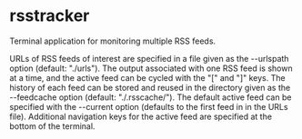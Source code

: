 # rsstracker
Terminal application for monitoring multiple RSS feeds.

URLs of RSS feeds of interest are specified in a file given as the --urlspath option (default: "./urls").
The output associated with one RSS feed is shown at a time, and the active feed can be cycled with the "[" and "]" keys.
The history of each feed can be stored and reused in the directory given as the --feedcache option (default: "./.rsscache/").
The default active feed can be specified with the --current option (defaults to the first feed in in the URLs file).
Additional navigation keys for the active feed are specified at the bottom of the terminal.

